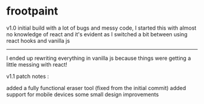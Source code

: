 # frootpaint
v1.0 initial build with a lot of bugs and messy code, I started this with almost no knowledge of react and it's evident as I switched a bit between using react hooks and vanilla js

---------------------------------------------------------------------------------------------------------

I ended up rewriting everything in vanilla js because things were getting a little messing with react!

v1.1 patch notes :

added a fully functional eraser tool (fixed from the initial commit)
added support for mobile devices
some small design improvements
